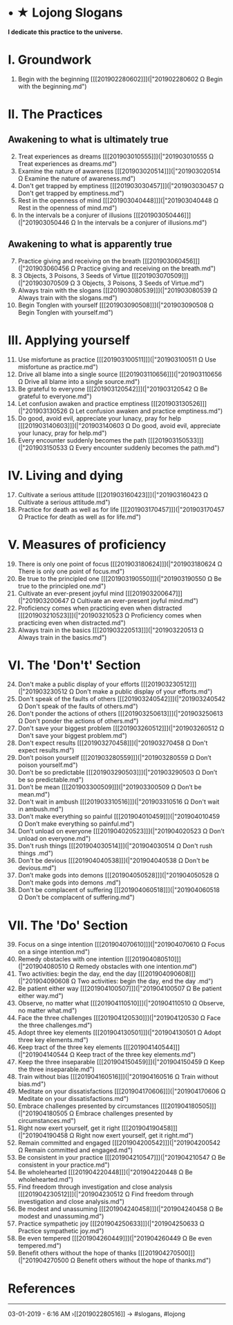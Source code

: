 # • ★ Lojong Slogans

**I dedicate this practice to the universe.**

# I. Groundwork

1. Begin with the beginning [\[\[201902280602\]\]](|"201902280602  Ω Begin with the beginning.md")  

# II. The Practices

## Awakening to what is ultimately true

2. Treat experiences as dreams [\[\[201903010555\]\]](|"201903010555  Ω Treat experiences as dreams.md")    
3. Examine the nature of awareness [\[\[201903020514\]\]](|"201903020514  Ω Examine the nature of awareness.md")  
4. Don't get trapped by emptiness [\[\[201903030457\]\]](|"201903030457  Ω Don't get trapped by emptiness.md")  
5. Rest in the openness of mind [\[\[201903040448\]\]](|"201903040448  Ω Rest in the openness of mind.md")  
6. In the intervals be a conjurer of illusions [\[\[201903050446\]\]](|"201903050446  Ω In the intervals be a conjurer of illusions.md")  

## Awakening to what is apparently true

7. Practice giving and receiving on the breath [\[\[201903060456\]\]](|"201903060456  Ω Practice giving and receiving on the breath.md")  
8. 3 Objects, 3 Poisons, 3 Seeds of Virtue [\[\[201903070509\]\]](|"201903070509  Ω 3 Objects, 3 Poisons, 3 Seeds of Virtue.md")  
9. Always train with the slogans [\[\[201903080539\]\]](|"201903080539  Ω Always train with the slogans.md")  
10. Begin Tonglen with yourself [\[\[201903090508\]\]](|"201903090508  Ω Begin Tonglen with yourself.md")  

# III. Applying yourself

11. Use misfortune as practice [\[\[201903100511\]\]](|"201903100511  Ω Use misfortune as practice.md")  
12. Drive all blame into a single source [\[\[201903110656\]\]](|"201903110656  Ω Drive all blame into a single source.md")  
13. Be grateful to everyone [\[\[201903120542\]\]](|"201903120542  Ω Be grateful to everyone.md")  
14. Let confusion awaken and practice emptiness [\[\[201903130526\]\]](|"201903130526  Ω Let confusion awaken and practice emptiness.md")  
15. Do good, avoid evil, appreciate your lunacy, pray for help [\[\[201903140603\]\]](|"201903140603  Ω Do good, avoid evil, appreciate your lunacy, pray for help.md")  
16. Every encounter suddenly becomes the path [\[\[201903150533\]\]](|"201903150533  Ω Every encounter suddenly becomes the path.md")  

# IV. Living and dying

17. Cultivate a serious attitude [\[\[201903160423\]\]](|"201903160423  Ω Cultivate a serious attitude.md")  
18. Practice for death as well as for life [\[\[201903170457\]\]](|"201903170457  Ω Practice for death as well as for life.md")  

# V. Measures of proficiency

19. There is only one point of focus [\[\[201903180624\]\]](|"201903180624  Ω There is only one point of focus.md")  
20. Be true to the principled one [\[\[201903190550\]\]](|"201903190550  Ω Be true to the principled one.md")  
21. Cultivate an ever-present joyful mind [\[\[201903200647\]\]](|"201903200647  Ω Cultivate an ever-present joyful mind.md")  
22. Proficiency comes when practicing even when distracted [\[\[201903210523\]\]](|"201903210523  Ω Proficiency comes when practicing even when distracted.md")  
23. Always train in the basics [\[\[201903220513\]\]](|"201903220513  Ω Always train in the basics.md")  

# VI. The 'Don't' Section

24. Don't make a public display of your efforts [\[\[201903230512\]\]](|"201903230512  Ω Don't make a public display of your efforts.md")  
25. Don't speak of the faults of others [\[\[201903240542\]\]](|"201903240542  Ω Don't speak of the faults of others.md")  
26. Don't ponder the actions of others [\[\[201903250613\]\]](|"201903250613  Ω Don't ponder the actions of others.md")  
27. Don't save your biggest problem [\[\[201903260512\]\]](|"201903260512  Ω Don't save your biggest problem.md")  
28. Don't expect results [\[\[201903270458\]\]](|"201903270458  Ω Don't expect results.md")  
29. Don’t poison yourself [\[\[201903280559\]\]](|"201903280559  Ω Don’t poison yourself.md")  
30. Don’t be so predictable [\[\[201903290503\]\]](|"201903290503  Ω Don’t be so predictable.md")  
31. Don’t be mean [\[\[201903300509\]\]](|"201903300509  Ω Don’t be mean.md")  
32. Don't wait in ambush [\[\[201903310516\]\]](|"201903310516  Ω Don't wait in ambush.md")  
33. Don’t make everything so painful [\[\[201904010459\]\]](|"201904010459  Ω Don’t make everything so painful.md")  
34. Don’t unload on everyone [\[\[201904020523\]\]](|"201904020523  Ω Don’t unload on everyone.md")  
35. Don't rush things  [\[\[201904030514\]\]](|"201904030514  Ω Don't rush things .md")  
36. Don't be devious [\[\[201904040538\]\]](|"201904040538  Ω Don't be devious.md")  
37. Don’t make gods into demons  [\[\[201904050528\]\]](|"201904050528  Ω Don’t make gods into demons .md")  
38. Don't be complacent of suffering [\[\[201904060518\]\]](|"201904060518  Ω Don't be complacent of suffering.md")  

# VII. The 'Do' Section

39. Focus on a singe intention [\[\[201904070610\]\]](|"201904070610  Ω Focus on a singe intention.md")  
40. Remedy obstacles with one intention [\[\[201904080510\]\]](|"201904080510  Ω Remedy obstacles with one intention.md")  
41. Two activities: begin the day, end the day  [\[\[201904090608\]\]](|"201904090608  Ω Two activities: begin the day, end the day .md")  
42. Be patient either way [\[\[201904100507\]\]](|"201904100507  Ω Be patient either way.md")  
43. Observe, no matter what [\[\[201904110510\]\]](|"201904110510  Ω Observe, no matter what.md")  
44. Face the three challenges [\[\[201904120530\]\]](|"201904120530  Ω Face the three challenges.md")  
45. Adopt three key elements [\[\[201904130501\]\]](|"201904130501  Ω Adopt three key elements.md")  
46. Keep tract of the three key elements [\[\[201904140544\]\]](|"201904140544  Ω Keep tract of the three key elements.md")  
47. Keep the three inseparable [\[\[201904150459\]\]](|"201904150459  Ω Keep the three inseparable.md")
48. Train without bias [\[\[201904160516\]\]](|"201904160516  Ω Train without bias.md")  
49. Meditate on your dissatisfactions [\[\[201904170606\]\]](|"201904170606  Ω Meditate on your dissatisfactions.md")  
50. Embrace challenges presented by circumstances [\[\[201904180505\]\]](|"201904180505  Ω Embrace challenges presented by circumstances.md")  
51. Right now exert yourself, get it right [\[\[201904190458\]\]](|"201904190458  Ω Right now exert yourself, get it right.md")  
52. Remain committed and engaged [\[\[201904200542\]\]](|"201904200542  Ω Remain committed and engaged.md")  
53. Be consistent in your practice [\[\[201904210547\]\]](|"201904210547  Ω Be consistent in your practice.md")  
54. Be wholehearted [\[\[201904220448\]\]](|"201904220448  Ω Be wholehearted.md")  
55. Find freedom through investigation and close analysis [\[\[201904230512\]\]](|"201904230512  Ω Find freedom through investigation and close analysis.md")  
56. Be modest and unassuming [\[\[201904240458\]\]](|"201904240458  Ω Be modest and unassuming.md")  
57. Practice sympathetic joy [\[\[201904250633\]\]](|"201904250633  Ω Practice sympathetic joy.md")  
58. Be even tempered [\[\[201904260449\]\]](|"201904260449  Ω Be even tempered.md")  
59. Benefit others without the hope of thanks [\[\[201904270500\]\]](|"201904270500  Ω Benefit others without the hope of thanks.md")  

# References


----------------------------------------------------------------
03-01-2019 - 6:16 AM
›[[201902280516]]
→ #slogans, #lojong
